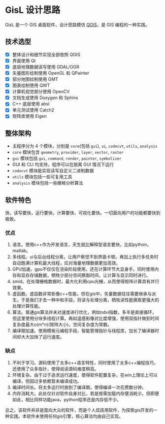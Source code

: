 # GisL 设计思路

GisL 是一个 GIS 桌面软件，设计思路模仿 [QGIS](https://github.com/qgis/QGIS)，是
GIS 编程的一种实践。

## 技术选型

- [x] 整体设计和细节实现全部依照 QGIS
- [x] 界面使用 Qt
- [x] 底层地理数据读写使用 GDAL/OGR
- [x] 矢量图形绘制使用 OpenGL 和 QPainter
- [x] 部分地图绘制使用 GMT
- [x] 图表绘制使用 QWT
- [x] 计算机视觉部分使用 OpenCV
- [x] 文档生成使用 Doxygen 和 Sphinx
- [x] C++ 底层使用 absl
- [x] 单元测试使用 Catch2
- [x] 矩阵库使用 Eigen

## 整体架构

- 主程序分为 4 个模块，分别是 `core`(包括 `gui`), `ui`, `codecvt`, `utils`,
  `analysis`
- `core` 模块包含 `geometry`, `provider`, `layer`, `vector`, `raster`
- `gui` 模块包括 `gui`, `command`, `render`, `painter`, `symbolizer`
- GUI 和 CLI 均支持，程序可以在脱离 GUI 情况下运行
- `codecvt` 模块能实现读写自定义二进制数据
- `utils` 模块包括一些可复用工具
- `analysis` 模块包括一些栅格分析算法

## 软件特色

快，读写要快，运行要快，计算要快，可视化要快。一切面向用户的功能都要快到极致。

### 优点

1. 语言。使用c++作为开发语言，天生就比解释型语言要快，比如python，matlab。
2. 多线程。ui与后台线程分离，让用户察觉不到界面卡顿。再加上执行多任务时自动跑满计算机最大线程，应对海量地理数据更加高效。
3. GPU加速。gpu不仅仅在渲染阶段使用，还在计算环节大显身手。同时使用内存和显存存储数据，牺牲少部分空间换取时间，让计算与显示同时进行。
4. smid。在处理栅格数据时，最大化利用cpu光栅，从而使得矩阵计算具有并行效果。
5. 虚函数。虚函数非常影像c++性能，但在gis中，矢量数据往往需要继承与派生。于是我们才去一种中和手段，将读与处理分离，牺牲读性能换取更强大的处理计算性能。
6. 算法。普通gis算法并未对速度进行优化，例如ndvi指数，多半是直接循环，但这里使用分块多线程计算。再如遥感影像对比度增强，使用双指针做到时间复杂度最大o(m*n)(矩阵大小)，空间复杂度为常数。
7. 编译期加速。使用模板元编程手段，智能管理指针与线程库，加长了编译器时间却大大加快了运行速度。

### 缺点

1. 不利于学习。源码使用了太多c++语言特性，同时使用了太多c++编程技巧，还使用了众多指针，使得阅读源码难度稍高。
2. 环境复杂。由于过于追求运行速度，使得软件配置复杂，在win上理论上可以编译，但因过多依赖暂未编译成功。
3. 编译时间长。将太多运行时放到了编译期，使得编译一次花费数分钟。
4. 内存消耗大。此处仅针对软件自身对比，若是按需加载内存便消耗少。但即便如此，相比同样功能java，python程序还是内存低不少。

总之，该软件并非是面向大众的软件，而是个人炫技用软件，为探索gis开发的一种实践。本软件未使用任何gis引擎，核心算法均由自己实现。
